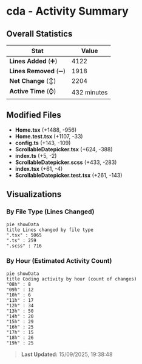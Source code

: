 # cda - Activity Summary 

## Overall Statistics

| Stat                   | Value                                                             |
| ---------------------- | ----------------------------------------------------------------- |
| **Lines Added** (➕)   | 4122                                          |
| **Lines Removed** (➖) | 1918                                        |
| **Net Change** (↕)    | 2204                |
| **Active Time** (⌚)   | 432 minutes |


## Modified Files
- **Home.tsx** (+1488, -956)
- **Home.test.tsx** (+1107, -33)
- **config.ts** (+143, -109)
- **ScrollableDatepicker.tsx** (+624, -388)
- **index.ts** (+5, -2)
- **ScrollableDatepicker.scss** (+433, -283)
- **index.tsx** (+61, -4)
- **ScrollableDatepicker.test.tsx** (+261, -143)

## Visualizations

### By File Type (Lines Changed)

```mermaid
pie showData
title Lines changed by file type
".tsx" : 5065
".ts" : 259
".scss" : 716
```

### By Hour (Estimated Activity Count)

```mermaid
pie showData
title Coding activity by hour (count of changes)
"08h" : 8
"09h" : 12
"10h" : 6
"11h" : 17
"12h" : 34
"13h" : 50
"14h" : 20
"15h" : 29
"16h" : 25
"17h" : 15
"18h" : 26
"19h" : 25
```


> **Last Updated:** 15/09/2025, 19:38:48